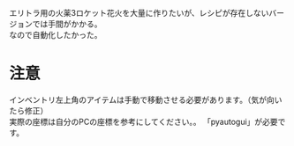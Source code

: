 エリトラ用の火薬3ロケット花火を大量に作りたいが、レシピが存在しないバージョンでは手間がかかる。<br>
なので自動化したかった。

# 注意
インベントリ左上角のアイテムは手動で移動させる必要があります。（気が向いたら修正）<br>
実際の座標は自分のPCの座標を参考にしてください。。
「pyautogui」が必要です。

